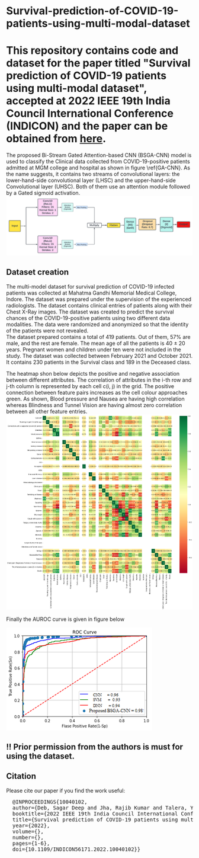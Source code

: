 # Survival-prediction-of-COVID-19-patients-using-multi-modal-dataset

# This repository contains code and dataset for the paper titled "Survival prediction of COVID-19 patients using multi-modal dataset", accepted at 2022 IEEE 19th India Council International Conference (INDICON) and the paper can be obtained from [here](https://ieeexplore.ieee.org/abstract/document/10040102).


The proposed Bi-Stream Gated Attention-based CNN (BSGA-CNN) model is used to classify the Clinical data collected from COVID-19-positive patients admitted at MGM college and hospital as shown in figure \ref{GA-CNN}. As the name suggests, it contains two streams of convolutional layers: the lower-hand-side convolutional layer (LHSC) and the upper-hand-side Convolutional layer (UHSC). Both of them use an attention module followed by a Gated sigmoid activation.
![Figure 1](https://github.com/sagardeepdeb/Survival-prediction-of-COVID-19-patients-using-multi-modal-dataset/blob/main/model_diagram.png)

## Dataset creation

The multi-model dataset for survival prediction of COVID-19 infected patients was collected at Mahatma Gandhi Memorial Medical College, Indore. The dataset was prepared under the supervision of the experienced radiologists. The dataset contains clinical entries of patients along with their Chest X-Ray images. The dataset was created to predict the survival chances of the COVID-19-positive patients using two different data modalities. The data were randomized and anonymized so that the identity of the patients were not revealed.  
The dataset prepared contains a total of 419 patients. Out of them, 57\% are male, and the rest are female. The mean age of all the patients is 40 $\pm$ 20 years. Pregnant women and children under ten were not included in the study. The dataset was collected between February 2021 and October 2021. It contains 230 patients in the Survival class and 189 in the Deceased class. 

The heatmap shon below depicts the positive and negative association between different attributes. The correlation of attributes in the i-th row and j-th column is represented by each cell c(i, j) in the grid. The positive connection between feature pairs increases as the cell colour approaches green. As shown, Blood pressure and Nausea are having high correlation whereas Blindness and Tunnel Vision are having almost zero correlation between all other feature entries.
![Figure2](https://github.com/sagardeepdeb/Survival-prediction-of-COVID-19-patients-using-multi-modal-dataset/blob/main/corelation.png)

Finally the AUROC curve is given in figure below

![Figure 3](https://github.com/sagardeepdeb/Survival-prediction-of-COVID-19-patients-using-multi-modal-dataset/blob/main/AUC%20Curve.png)

## !! Prior permission from the authors is must for using the dataset. 

## Citation
Please cite our paper if you find the work useful: 
<pre>
  @INPROCEEDINGS{10040102,
  author={Deb, Sagar Deep and Jha, Rajib Kumar and Talera, Yash and Tripathy, Prem S and Agrawal, Simran and Jha, Kamlesh},
  booktitle={2022 IEEE 19th India Council International Conference (INDICON)}, 
  title={Survival prediction of COVID-19 patients using multi-modal dataset}, 
  year={2022},
  volume={},
  number={},
  pages={1-6},
  doi={10.1109/INDICON56171.2022.10040102}}
</pre>
